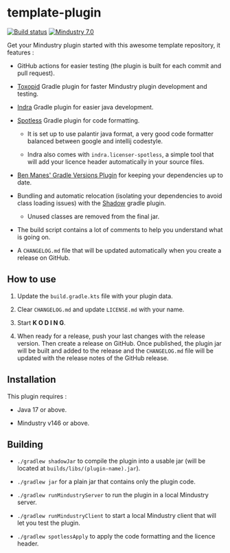 # template-plugin

[![Build status](https://github.com/xpdustry/template-plugin/actions/workflows/build.yml/badge.svg?branch=master&event=push)](https://github.com/xpdustry/template-plugin/actions/workflows/build.yml)
[![Mindustry 7.0 ](https://img.shields.io/badge/Mindustry-7.0-ffd37f)](https://github.com/Anuken/Mindustry/releases)

Get your Mindustry plugin started with this awesome template repository, it features :

- GitHub actions for easier testing (the plugin is built for each commit and pull request).

- [Toxopid](https://plugins.gradle.org/plugin/fr.xpdustry.toxopid) Gradle plugin for faster Mindustry plugin
  development and testing.

- [Indra](https://plugins.gradle.org/plugin/net.kyori.indra) Gradle plugin for easier java development.

- [Spotless](https://plugins.gradle.org/plugin/com.diffplug.spotless) Gradle plugin for code formatting.

  - It is set up to use palantir java format, a very good code formatter balanced between google and intellij codestyle.

  - Indra also comes with `indra.licenser-spotless`, a simple tool that will add your licence header automatically in your source files.

- [Ben Manes' Gradle Versions Plugin](https://github.com/ben-manes/gradle-versions-plugin) for keeping your
  dependencies up to date.

- Bundling and automatic relocation (isolating your dependencies to avoid class loading issues) with the
  [Shadow](https://imperceptiblethoughts.com/shadow/) gradle plugin.

  - Unused classes are removed from the final jar.

- The build script contains a lot of comments to help you understand what is going on.

- A `CHANGELOG.md` file that will be updated automatically when you create a release on GitHub.

## How to use

1. Update the `build.gradle.kts` file with your plugin data.

2. Clear `CHANGELOG.md` and update `LICENSE.md` with your name.

3. Start **K O D I N G**.

4. When ready for a release, push your last changes with the release version. Then create a release on GitHub. Once published, the plugin jar will be built and added to the release and the `CHANGELOG.md` file will be updated with the release notes of the GitHub release.

## Installation

This plugin requires :

- Java 17 or above.

- Mindustry v146 or above.

## Building

- `./gradlew shadowJar` to compile the plugin into a usable jar (will be located
  at `builds/libs/(plugin-name).jar`).

- `./gradlew jar` for a plain jar that contains only the plugin code.

- `./gradlew runMindustryServer` to run the plugin in a local Mindustry server.

- `./gradlew runMindustryClient` to start a local Mindustry client that will let you test the plugin.

- `./gradlew spotlessApply` to apply the code formatting and the licence header.
